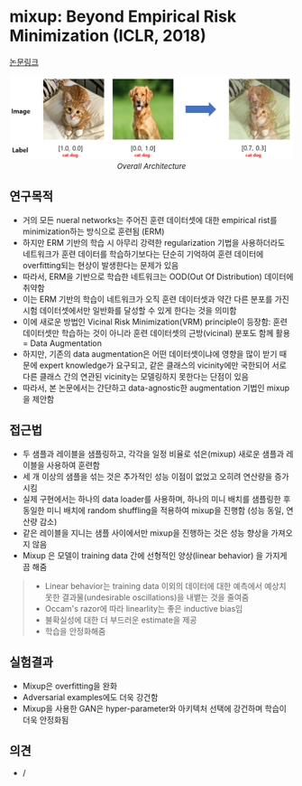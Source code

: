 # mixup: Beyond Empirical Risk Minimization (ICLR, 2018)

[논문링크](https://arxiv.org/abs/1710.09412)

<p align="center">
    <img width="600" alt='fig1' src="./img/09_06_01.png?raw=true"></br>
    <em><font size=2>Overall Architecture</font></em>
</p>

## 연구목적
- 거의 모든 nueral networks는 주어진 훈련 데이터셋에 대한 empirical rist를 minimization하는 방식으로 훈련됨 (ERM)
- 하지만 ERM 기반의 학습 시 아무리 강력한 regularization 기법을 사용하더라도 네트워크가 훈련 데이터를 학습하기보다는 단순히 기억하여 훈련 데이터에 overfitting되는 현상이 발생한다는 문제가 있음
- 따라서, ERM을 기반으로 학습한 네트워크는 OOD(Out Of Distribution) 데이터에 취약함
- 이는 ERM 기반의 학습이 네트워크가 오직 훈련 데이터셋과 약간 다른 분포를 가진 시험 데이터셋에서만 일반화를 달성할 수 있게 한다는 것을 의미함
- 이에 새로운 방법인 Vicinal Risk Minimization(VRM) principle이 등장함: 훈련 데이터셋만 학습하는 것이 아니라 훈련 데이터셋의 근방(vicinal) 분포도 함께 활용 = Data Augmentation
- 하지만, 기존의 data augmentation은 어떤 데이터셋이냐에 영향을 많이 받기 때문에 expert knowledge가 요구되고, 같은 클래스의 vicinity에만 국한되어 서로 다른 클래스 간의 연관된 vicinity는 모델링하지 못한다는 단점이 있음
- 따라서, 본 논문에서는 간단하고 data-agnostic한 augmentation 기법인 mixup을 제안함

## 접근법
- 두 샘플과 레이블을 샘플링하고, 각각을 일정 비율로 섞은(mixup) 새로운 샘플과 레이블을 사용하여 훈련함
- 세 개 이상의 샘플을 섞는 것은 추가적인 성능 이점이 없었고 오히려 연산량을 증가시킴
- 실제 구현에서는 하나의 data loader를 사용하며, 하나의 미니 배치를 샘플링한 후 동일한 미니 배치에 random shuffling을 적용하여 mixup을 진행함 (성능 동일, 연산량 감소)
- 같은 레이블을 지니는 샘플 사이에서만 mixup을 진행하는 것은 성능 향상을 가져오지 않음
- Mixup 은 모델이 training data 간에 선형적인 양상(linear behavior) 을 가지게끔 해줌
> - Linear behavior는 training data 이외의 데이터에 대한 예측에서 예상치 못한 결과물(undesirable oscillations)을 내뱉는 것을 줄여줌
> - Occam's razor에 따라 linearlity는 좋은 inductive bias임
> - 불확실성에 대한 더 부드러운 estimate을 제공
> - 학습을 안정화해줌

## 실험결과
- Mixup은 overfitting을 완화
- Adversarial examples에도 더욱 강건함
- Mixup을 사용한 GAN은 hyper-parameter와 아키텍처 선택에 강건하며 학습이 더욱 안정화됨

## 의견
- /